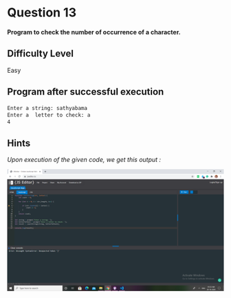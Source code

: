 # Question 13

#### Program to check the number of occurrence of a character.

## Difficulty Level

Easy

## Program after successful execution

```
Enter a string: sathyabama
Enter a  letter to check: a
4
```

## Hints

*Upon execution of the given code, we get this output :*

![Hint](challenge_13.png)
